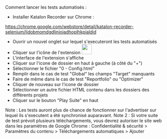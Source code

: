 Comment lancer les tests automatisés :
- Installer Katalon Recorder sur Chrome : 

https://chrome.google.com/webstore/detail/katalon-recorder-selenium/ljdobmomdgdljniojadhoplhkpialdid
- Ouvrir un nouvel onglet sur lequel s'executeront les tests automatisés
- Cliquer sur l'icône de l'extension  <img src="https://lh3.googleusercontent.com/aVkYn-aZwfYDX3YrXU24Us-NDkSLijgSuTPBIvANHrLC6ow2N1Tje5WhsVUeTANRat0Px0es4fA=w128-h128-e365" width="32" height="32">
- L'interface de l'extension s'affiche
- Cliquer sur l'icone de dossier en haut à gauche (à côté du "+")
- Sélectionner le fichier "0 - Config.html"
- Remplir dans le cas de test "Global" les champs "Target" manquants
- Faire de même dans le cas de test "Reportfolio" ou "Optimizer"
- Cliquer de nouveau sur l'icone de dossier
- Sélectionner un autre fichier HTML contenu dans les dossiers des différents projets
- Cliquer sur le bouton "Play Suite" en haut

Note : Les tests auront plus de chance de fonctionner sur l'advertiser sur lequel ils s'executent a été synchronisé auparavant.
Note 2 : Si votre suite de test prévoit plusieurs téléchargements, vous devrez autoriser le site web dans les paramètres de Google Chrome : Confidentialité & sécurité > Paramètres du contenu > Téléchargements automatiques > Ajouter
